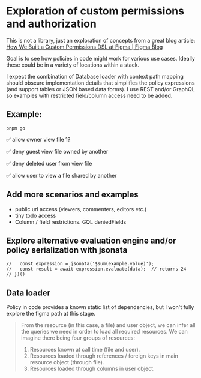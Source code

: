 # Exploration of custom permissions and authorization

This is not a library, just an exploration of concepts from a great blog article: [How We Built a Custom Permissions DSL at Figma | Figma Blog](https://www.figma.com/blog/how-we-rolled-out-our-own-permissions-dsl-at-figma/)

Goal is to see how policies in code might work for various use cases. Ideally these could be in a variety of locations within a stack. 

I expect the combination of Database loader with context path mapping should obscure implementation details that simplifies the policy expressions (and support tables or JSON based data forms). 
I use REST and/or GraphQL so examples with restricted field/column access need to be added.

## Example:
```
pnpm go
```
✅ allow owner view file 1?

✅ deny guest view file owned by another

✅ deny deleted user from view file

✅ allow user to view a file shared by another

## Add more scenarios and examples
*  public url access (viewers, commenters, editors etc.)
*  tiny todo access
* Column / field restrictions. GQL deniedFields

## Explore alternative evaluation engine and/or policy serialization with jsonata
```// (async () => {
//   const expression = jsonata('$sum(example.value)');
//   const result = await expression.evaluate(data);  // returns 24
// })()
```

## Data loader
Policy in code provides a known static list of dependencies, but I won't fully explore the figma path at this stage.

> From the resource (in this case, a file) and user object, we can infer all the queries we need in order to load all required resources. We can imagine there being four groups of resources:
> 1. Resources known at call time (file and user).
> 2. Resources loaded through references / foreign keys in main resource object (through file).
> 3. Resources loaded through columns in user object.

